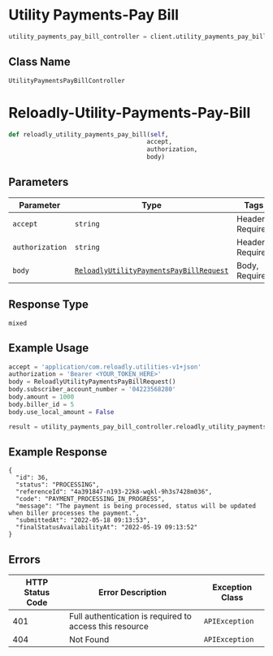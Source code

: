# Utility Payments-Pay Bill

```python
utility_payments_pay_bill_controller = client.utility_payments_pay_bill
```

## Class Name

`UtilityPaymentsPayBillController`


# Reloadly-Utility-Payments-Pay-Bill

```python
def reloadly_utility_payments_pay_bill(self,
                                      accept,
                                      authorization,
                                      body)
```

## Parameters

| Parameter | Type | Tags | Description |
|  --- | --- | --- | --- |
| `accept` | `string` | Header, Required | - |
| `authorization` | `string` | Header, Required | - |
| `body` | [`ReloadlyUtilityPaymentsPayBillRequest`](../../doc/models/reloadly-utility-payments-pay-bill-request.md) | Body, Required | Request Payload |

## Response Type

`mixed`

## Example Usage

```python
accept = 'application/com.reloadly.utilities-v1+json'
authorization = 'Bearer <YOUR_TOKEN_HERE>'
body = ReloadlyUtilityPaymentsPayBillRequest()
body.subscriber_account_number = '04223568280'
body.amount = 1000
body.biller_id = 5
body.use_local_amount = False

result = utility_payments_pay_bill_controller.reloadly_utility_payments_pay_bill(accept, authorization, body)
```

## Example Response

```
{
  "id": 36,
  "status": "PROCESSING",
  "referenceId": "4a391847-n193-22k8-wqkl-9h3s7428m036",
  "code": "PAYMENT_PROCESSING_IN_PROGRESS",
  "message": "The payment is being processed, status will be updated when biller processes the payment.",
  "submittedAt": "2022-05-18 09:13:53",
  "finalStatusAvailabilityAt": "2022-05-19 09:13:52"
}
```

## Errors

| HTTP Status Code | Error Description | Exception Class |
|  --- | --- | --- |
| 401 | Full authentication is required to access this resource | `APIException` |
| 404 | Not Found | `APIException` |

